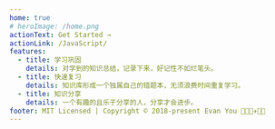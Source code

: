 ```yaml
---
home: true
# heroImage: /home.png
actionText: Get Started →
actionLink: /JavaScript/
features:
  - title: 学习巩固
    details: 对学到的知识总结，记录下来，好记性不如烂笔头。
  - title: 快速复习
    details: 知识库形成一个独属自己的错题本，无须浪费时间重复学习。
  - title: 知识分享
    details: 一个有趣的且乐于分享的人，分享才会进步。
footer: MIT Licensed | Copyright © 2018-present Evan You 🎿💫✨✈🎉🚀
---
```

